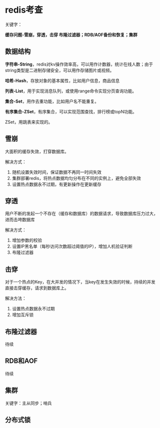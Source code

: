 # redis考查

关键字：

**缓存问题-雪崩，穿透，击穿  布隆过滤器；RDB/AOF备份和恢复；集群**





## 数据结构

**字符串-String**，redis对kv操作效率高，可以用作计数器，统计在线人数；由于string类型是二进制存储安全，可以用作存储图片或视频。

**哈希-Hash**，存放对象的基本属性，比如用户信息，商品信息

**列表-List**，用于实现消息队列，或使用range命令实现分页查询功能。

**集合-Set**，用作去重功能，比如用户名不能重复。

**有序集合-ZSet**，有序集合，可以实现范围查找，排行榜或topN功能。

ZSet，用跳表来实现的。

## 雪崩

大面积的缓存失效，打穿数据库。

解决方式：

1. 随机设置失效时间，保证数据不再同一时间失效
2. 集群部署redis，将热点数据均匀分布在不同的实例上，避免全部失效
3. 设置热点数据永不过期，有更新操作在更新缓存



## 穿透

用户不断的发起一个不存在（缓存和数据库）的数据请求，导致数据库压力过大，进而击垮数据库

解决方式：

1. 增加参数的校验
2. 设置IP黑名单（每秒访问次数超过阈值的IP），增加人机验证判断
3. 布隆过滤器



## 击穿

对于一个热点的Key，在大并发的情况下，当key在发生失效的时候，持续的并发直接击穿缓存，请求到数据库上。

解决方法：

1. 设置热点数据永不过期
2. 增加互斥锁



## 布隆过滤器

待续





## RDB和AOF

待续



## 集群

关键字：主从同步；哨兵



## 分布式锁

